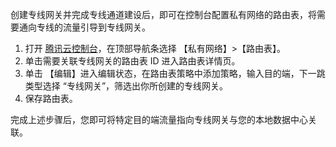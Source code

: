 创建专线网关并完成专线通道建设后，即可在控制台配置私有网络的路由表，将需要通向专线的流量引导到专线网关。
1. 打开 [腾讯云控制台](https://console.cloud.tencent.com/)，在顶部导航条选择 【私有网络】>【路由表】。
2. 单击需要关联专线网关的路由表 ID 进入路由表详情页。
3. 单击 【编辑】进入编辑状态，在路由表策略中添加策略，输入目的端，下一跳类型选择 “专线网关”，筛选出你所创建的专线网关。
4. 保存路由表。

完成上述步骤后，您即可将特定目的端流量指向专线网关与您的本地数据中心关联。
